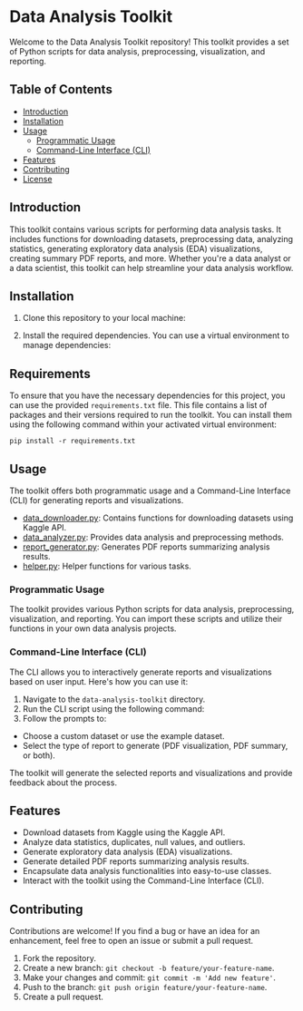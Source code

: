 # Data Analysis Toolkit

Welcome to the Data Analysis Toolkit repository! This toolkit provides a set of Python scripts for data analysis, preprocessing, visualization, and reporting.

## Table of Contents
- [Introduction](#introduction)
- [Installation](#installation)
- [Usage](#usage)
  - [Programmatic Usage](#programmatic-usage)
  - [Command-Line Interface (CLI)](#command-line-interface-cli)
- [Features](#features)
- [Contributing](#contributing)
- [License](#license)

## Introduction
This toolkit contains various scripts for performing data analysis tasks. It includes functions for downloading datasets, preprocessing data, analyzing statistics, generating exploratory data analysis (EDA) visualizations, creating summary PDF reports, and more. Whether you're a data analyst or a data scientist, this toolkit can help streamline your data analysis workflow.

## Installation
1. Clone this repository to your local machine:

2. Install the required dependencies. You can use a virtual environment to manage dependencies:
## Requirements
To ensure that you have the necessary dependencies for this project, you can use the provided `requirements.txt` file. This file contains a list of packages and their versions required to run the toolkit. You can install them using the following command within your activated virtual environment:

`pip install -r requirements.txt`

## Usage
The toolkit offers both programmatic usage and a Command-Line Interface (CLI) for generating reports and visualizations.
- [data_downloader.py](data_downloader.py): Contains functions for downloading datasets using Kaggle API.
- [data_analyzer.py](data_analyzer.py): Provides data analysis and preprocessing methods.
- [report_generator.py](report_generator.py): Generates PDF reports summarizing analysis results.
- [helper.py](helper.py): Helper functions for various tasks.



### Programmatic Usage
The toolkit provides various Python scripts for data analysis, preprocessing, visualization, and reporting. You can import these scripts and utilize their functions in your own data analysis projects.

### Command-Line Interface (CLI)
The CLI allows you to interactively generate reports and visualizations based on user input. Here's how you can use it:

1. Navigate to the `data-analysis-toolkit` directory.
2. Run the CLI script using the following command:
3. Follow the prompts to:
- Choose a custom dataset or use the example dataset.
- Select the type of report to generate (PDF visualization, PDF summary, or both).

The toolkit will generate the selected reports and visualizations and provide feedback about the process.

## Features
- Download datasets from Kaggle using the Kaggle API.
- Analyze data statistics, duplicates, null values, and outliers.
- Generate exploratory data analysis (EDA) visualizations.
- Generate detailed PDF reports summarizing analysis results.
- Encapsulate data analysis functionalities into easy-to-use classes.
- Interact with the toolkit using the Command-Line Interface (CLI).

## Contributing
Contributions are welcome! If you find a bug or have an idea for an enhancement, feel free to open an issue or submit a pull request.

1. Fork the repository.
2. Create a new branch: `git checkout -b feature/your-feature-name`.
3. Make your changes and commit: `git commit -m 'Add new feature'`.
4. Push to the branch: `git push origin feature/your-feature-name`.
5. Create a pull request.

